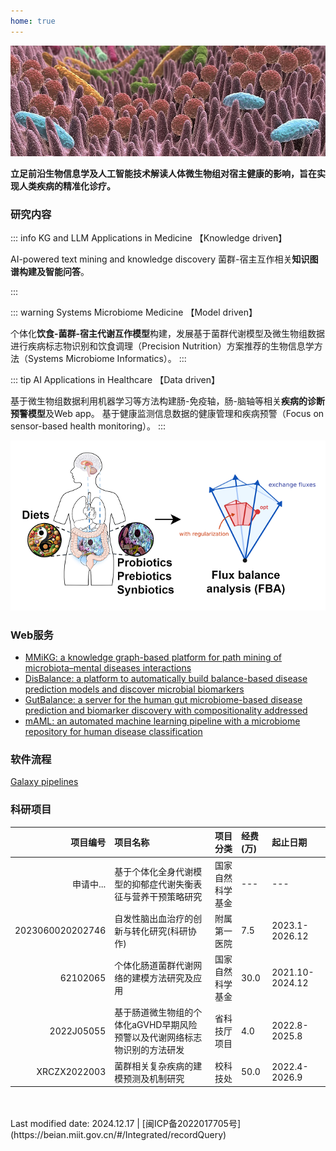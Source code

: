 ```yaml
---
home: true
---
```


![Gut Microbiome](/background1.jpeg#pic_center)


**立足前沿生物信息学及人工智能技术解读人体微生物组对宿主健康的影响，旨在实现人类疾病的精准化诊疗。**

### 研究内容


::: info KG and LLM Applications in Medicine 【Knowledge driven】

AI-powered text mining and knowledge discovery 
菌群-宿主互作相关**知识图谱构建及智能问答**。

:::


::: warning Systems Microbiome Medicine 【Model driven】

个体化**饮食-菌群-宿主代谢互作模型**构建，发展基于菌群代谢模型及微生物组数据进行疾病标志物识别和饮食调理（Precision Nutrition）方案推荐的生物信息学方法（Systems Microbiome Informatics）。
:::



::: tip AI Applications in Healthcare 【Data driven】

基于微生物组数据利用机器学习等方法构建肠-免疫轴，肠-脑轴等相关**疾病的诊断预警模型**及Web app。
基于健康监测信息数据的健康管理和疾病预警（Focus on sensor-based health monitoring）。
:::

![Lab mission](/balance-fba1.png#pic_center)

### Web服务
- [MMiKG: a knowledge graph-based platform for path mining of microbiota–mental diseases interactions](http://yangbiolab.cn:8501/)
- [DisBalance: a platform to automatically build balance-based disease prediction models and discover microbial biomarkers](http://lab.malab.cn/soft/DisBalance)
- [GutBalance: a server for the human gut microbiome-based disease prediction and biomarker discovery with compositionality addressed](http://lab.malab.cn/soft/GutBalance)
- [mAML: an automated machine learning pipeline with a microbiome repository for human disease classification](http://lab.malab.cn/soft/mAML/)

### 软件流程

[Galaxy pipelines](http://yangbiolab.top:8080/)



### 科研项目

|项目编号 	|项目名称 	|项目分类   |经费(万)|起止日期    | 
|-----:|:---------|-----:|:-----------|:-----------|
|申请中...|基于个体化全身代谢模型的抑郁症代谢失衡表征与营养干预策略研究|国家自然科学基金|---|---|
|2023060020202746|自发性脑出血治疗的创新与转化研究(科研协作)|附属第一医院|7.5|2023.1-2026.12|
|62102065	|个体化肠道菌群代谢网络的建模方法研究及应用|国家自然科学基金|30.0	|2021.10-2024.12|
|2022J05055	|基于肠道微生物组的个体化aGVHD早期风险预警以及代谢网络标志物识别的方法研发|省科技厅项目	|	4.0|2022.8-2025.8|
|XRCZX2022003	|菌群相关复杂疾病的建模预测及机制研究|校科技处|50.0	|	2022.4-2026.9|
<br>
<br>
Last modified date: 2024.12.17 | [闽ICP备2022017705号](https://beian.miit.gov.cn/#/Integrated/recordQuery)
